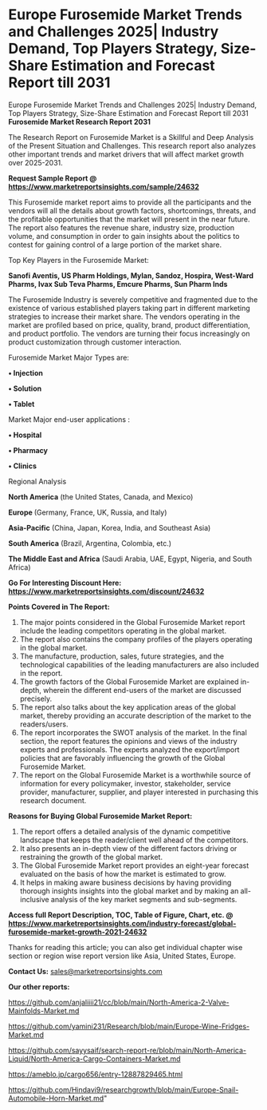 # Europe Furosemide Market Trends and Challenges 2025| Industry Demand, Top Players Strategy, Size-Share Estimation and Forecast Report till 2031
 Europe Furosemide Market Trends and Challenges 2025| Industry Demand, Top Players Strategy, Size-Share Estimation and Forecast Report till 2031
<strong>Furosemide Market Research Report 2031</strong>

The Research Report on Furosemide Market is a Skillful and Deep Analysis of the Present Situation and Challenges. This research report also analyzes other important trends and market drivers that will affect market growth over 2025-2031.

<strong>Request Sample Report @ <a href=https://www.marketreportsinsights.com/sample/24632>https://www.marketreportsinsights.com/sample/24632</a></strong>

This Furosemide market report aims to provide all the participants and the vendors will all the details about growth factors, shortcomings, threats, and the profitable opportunities that the market will present in the near future. The report also features the revenue share, industry size, production volume, and consumption in order to gain insights about the politics to contest for gaining control of a large portion of the market share.

Top Key Players in the Furosemide Market:

<strong>Sanofi Aventis, US Pharm Holdings, Mylan, Sandoz, Hospira, West-Ward Pharms, Ivax Sub Teva Pharms, Emcure Pharms, Sun Pharm Inds</strong>

The Furosemide Industry is severely competitive and fragmented due to the existence of various established players taking part in different marketing strategies to increase their market share. The vendors operating in the market are profiled based on price, quality, brand, product differentiation, and product portfolio. The vendors are turning their focus increasingly on product customization through customer interaction.

Furosemide Market Major Types are:

<strong>• Injection

• Solution

• Tablet</strong>

Market Major end-user applications :

<strong>• Hospital

• Pharmacy

• Clinics</strong>

Regional Analysis

</u><strong><b>North America</b></strong> (the United States, Canada, and Mexico)

<strong><b>Europe </b></strong>(Germany, France, UK, Russia, and Italy)

<strong><b>Asia-Pacific</b></strong> (China, Japan, Korea, India, and Southeast Asia)

<strong><b>South America</b></strong> (Brazil, Argentina, Colombia, etc.)

<strong><b>The Middle East and Africa</b></strong> (Saudi Arabia, UAE, Egypt, Nigeria, and South Africa)

<strong>Go For Interesting Discount Here: <a href=https://www.marketreportsinsights.com/discount/24632>https://www.marketreportsinsights.com/discount/24632</a></strong>

<strong>Points Covered in The Report:</strong>
<ol>
  <li>The major points considered in the Global Furosemide Market report include the leading competitors operating in the global market.</li>
  <li>The report also contains the company profiles of the players operating in the global market.</li>
  <li>The manufacture, production, sales, future strategies, and the technological capabilities of the leading manufacturers are also included in the report.</li>
  <li>The growth factors of the Global Furosemide Market are explained in-depth, wherein the different end-users of the market are discussed precisely.</li>
  <li>The report also talks about the key application areas of the global market, thereby providing an accurate description of the market to the readers/users.</li>
  <li>The report incorporates the SWOT analysis of the market. In the final section, the report features the opinions and views of the industry experts and professionals. The experts analyzed the export/import policies that are favorably influencing the growth of the Global Furosemide Market.</li>
  <li>The report on the Global Furosemide Market is a worthwhile source of information for every policymaker, investor, stakeholder, service provider, manufacturer, supplier, and player interested in purchasing this research document.</li>
</ol>
<strong>Reasons for Buying Global Furosemide Market Report:</strong>

<ol>
  <li>The report offers a detailed analysis of the dynamic competitive landscape that keeps the reader/client well ahead of the competitors.</li>
  <li>It also presents an in-depth view of the different factors driving or restraining the growth of the global market.</li>
  <li>The Global Furosemide Market report provides an eight-year forecast evaluated on the basis of how the market is estimated to grow.</li>
  <li>It helps in making aware business decisions by having providing thorough insights insights into the global market and by making an all-inclusive analysis of the key market segments and sub-segments.</li>
</ol>
<strong>Access full Report Description, TOC, Table of Figure, Chart, etc. @ <a href=https://www.marketreportsinsights.com/industry-forecast/global-furosemide-market-growth-2021-24632>https://www.marketreportsinsights.com/industry-forecast/global-furosemide-market-growth-2021-24632</a></strong>


Thanks for reading this article; you can also get individual chapter wise section or region wise report version like Asia, United States, Europe.

<strong>Contact Us:</strong>
sales@marketreportsinsights.com

<strong>Our other reports:</strong>

<a href=https://github.com/anjaliiii21/cc/blob/main/North-America-2-Valve-Mainfolds-Market.md>https://github.com/anjaliiii21/cc/blob/main/North-America-2-Valve-Mainfolds-Market.md</a>

<a href=https://github.com/yamini231/Research/blob/main/Europe-Wine-Fridges-Market.md>https://github.com/yamini231/Research/blob/main/Europe-Wine-Fridges-Market.md</a>

<a href=https://github.com/sayysaif/search-report-re/blob/main/North-America-Liquid/North-America-Cargo-Containers-Market.md>https://github.com/sayysaif/search-report-re/blob/main/North-America-Liquid/North-America-Cargo-Containers-Market.md</a>

<a href=https://ameblo.jp/cargo656/entry-12887829465.html>https://ameblo.jp/cargo656/entry-12887829465.html</a>

<a href=https://github.com/Hindavi9/researchgrowth/blob/main/Europe-Snail-Automobile-Horn-Market.md>https://github.com/Hindavi9/researchgrowth/blob/main/Europe-Snail-Automobile-Horn-Market.md</a>"
